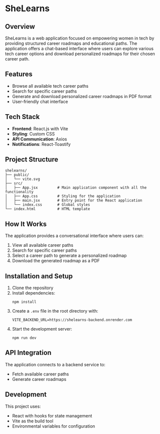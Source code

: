 # SheLearns

## Overview
SheLearns is a web application focused on empowering women in tech by providing structured career roadmaps and educational paths. The application offers a chat-based interface where users can explore various tech career options and download personalized roadmaps for their chosen career path.

## Features
- Browse all available tech career paths
- Search for specific career paths
- Generate and download personalized career roadmaps in PDF format
- User-friendly chat interface

## Tech Stack
- **Frontend**: React.js with Vite
- **Styling**: Custom CSS
- **API Communication**: Axios
- **Notifications**: React-Toastify

## Project Structure
```
shelearns/
├── public/
│   └── vite.svg
├── src/
│   ├── App.jsx         # Main application component with all the functionality
│   ├── App.css         # Styling for the application
│   ├── main.jsx        # Entry point for the React application
│   └── index.css       # Global styles
└── index.html          # HTML template
```

## How It Works
The application provides a conversational interface where users can:
1. View all available career paths
2. Search for specific career paths
3. Select a career path to generate a personalized roadmap
4. Download the generated roadmap as a PDF

## Installation and Setup
1. Clone the repository
2. Install dependencies:
   ```
   npm install
   ```
3. Create a `.env` file in the root directory with:
   ```
   VITE_BACKEND_URL=https://shelearns-backend.onrender.com
   ```
4. Start the development server:
   ```
   npm run dev
   ```

## API Integration
The application connects to a backend service to:
- Fetch available career paths
- Generate career roadmaps

## Development
This project uses:
- React with hooks for state management
- Vite as the build tool
- Environmental variables for configuration
